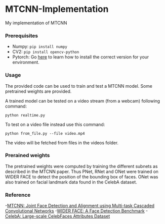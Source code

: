 # MTCNN-Implementation
My implementation of MTCNN

### Prerequisites
* Numpy: `pip install numpy`
* CV2: `pip install opencv-python`
* Pytorch: Go [here](http://pytorch.org/) to learn how to install the correct version for your environment.  

### Usage
The provided code can be used to train and test a MTCNN model. Some pretrained weights are provided.

A trained model can be tested on a video stream (from a webcam) following command:
```
python realtime.py
```
To test on a video file instead use this command:
```
python from_file.py --file video.mp4
```
The video will be fetched from files in the videos folder.

### Prerained weights
The pretrained weights were computed by training the different subnets as described in the MTCNN paper. 
Thus PNet, RNet and ONet were trained on WIDER FACE to detect the position of the bounding box of faces.
ONet was also trained on facial landmark data found in the CelebA dataset.

### Reference
-[MTCNN: Joint Face Detection and Alignment using Multi-task Cascaded Convolutional Networks](https://arxiv.org/ftp/arxiv/papers/1604/1604.02878.pdf)
-[WIDER FACE: A Face Detection Benchmark](http://shuoyang1213.me/WIDERFACE/)
-[CelebA: Large-scale CelebFaces Attributes Dataset](https://mmlab.ie.cuhk.edu.hk/projects/CelebA.html)
